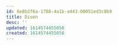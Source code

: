 ```yaml
---
id: 6e8b2f6a-1788-4a1b-a443-00051ed3c8b9
title: Dioon
desc: ''
updated: 1614574455058
created: 1614574455058
---
```


